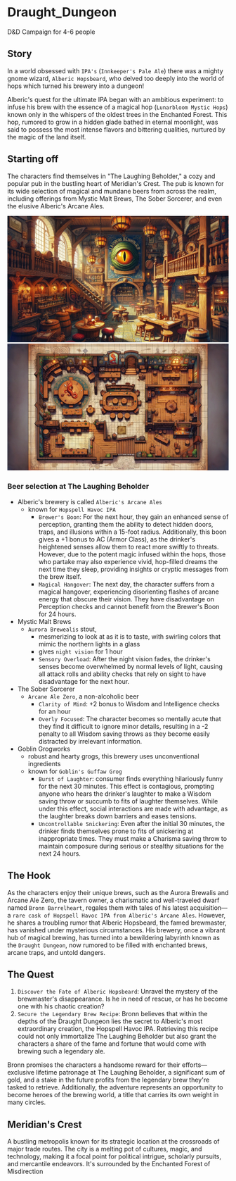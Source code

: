 # Draught_Dungeon
D&D Campaign for 4-6 people

## Story
In a world obsessed with `IPA's` (`Innkeeper's Pale Ale`) there was a mighty gnome wizard, `Alberic Hopsbeard`, who delved too deeply into the world of hops which turned his brewery into a dungeon!

Alberic's quest for the ultimate IPA began with an ambitious experiment: to infuse his brew with the essence of a magical hop (`Lunarbloom Mystic Hops`) known only in the whispers of the oldest trees in the Enchanted Forest. This hop, rumored to grow in a hidden glade bathed in eternal moonlight, was said to possess the most intense flavors and bittering qualities, nurtured by the magic of the land itself.


## Starting off

The characters find themselves in "The Laughing Beholder," a cozy and popular pub in the bustling heart of Meridian's Crest. The pub is known for its wide selection of magical and mundane beers from across the realm, including offerings from Mystic Malt Brews, The Sober Sorcerer, and even the elusive Alberic's Arcane Ales.

![laughing_beholder](./images/Laughing_Beholder.webp)
![laughing_beholder_map](./images/Laughing_Beholder_map.webp)

### Beer selection at The Laughing Beholder
- Alberic's brewery is called `Alberic's Arcane Ales`
    - known for `Hopspell Havoc IPA`
        - `Brewer's Boon`: For the next hour, they gain an enhanced sense of perception, granting them the ability to detect hidden doors, traps, and illusions within a 15-foot radius. Additionally, this boon gives a +1 bonus to AC (Armor Class), as the drinker's heightened senses allow them to react more swiftly to threats. However, due to the potent magic infused within the hops, those who partake may also experience vivid, hop-filled dreams the next time they sleep, providing insights or cryptic messages from the brew itself.
        - `Magical Hangover`: The next day, the character suffers from a magical hangover, experiencing disorienting flashes of arcane energy that obscure their vision. They have disadvantage on Perception checks and cannot benefit from the Brewer's Boon for 24 hours.
- Mystic Malt Brews
    - `Aurora Brewealis` stout, 
        - mesmerizing to look at as it is to taste, with swirling colors that mimic the northern lights in a glass
        - gives `night vision` for 1 hour
        - `Sensory Overload`: After the night vision fades, the drinker's senses become overwhelmed by normal levels of light, causing all attack rolls and ability checks that rely on sight to have disadvantage for the next hour.
- The Sober Sorcerer
    - `Arcane Ale Zero`, a non-alcoholic beer
        - `Clarity of Mind`: +2 bonus to Wisdom and Intelligence checks for an hour
        - `Overly Focused`: The character becomes so mentally acute that they find it difficult to ignore minor details, resulting in a -2 penalty to all Wisdom saving throws as they become easily distracted by irrelevant information.
- Goblin Grogworks
    - robust and hearty grogs, this brewery uses unconventional ingredients
    - known for `Goblin's Guffaw Grog`
        - `Burst of Laughter`: consumer finds everything hilariously funny for the next 30 minutes. This effect is contagious, prompting anyone who hears the drinker's laughter to make a Wisdom saving throw or succumb to fits of laughter themselves. While under this effect, social interactions are made with advantage, as the laughter breaks down barriers and eases tensions.
        - `Uncontrollable Snickering`: Even after the initial 30 minutes, the drinker finds themselves prone to fits of snickering at inappropriate times. They must make a Charisma saving throw to maintain composure during serious or stealthy situations for the next 24 hours.

## The Hook

As the characters enjoy their unique brews, such as the Aurora Brewalis and Arcane Ale Zero, the tavern owner, a charismatic and well-traveled dwarf named `Bronn Barrelheart`, regales them with tales of his latest acquisition—a `rare cask of Hopspell Havoc IPA from Alberic's Arcane Ales`. However, he shares a troubling rumor that Alberic Hopsbeard, the famed brewmaster, has vanished under mysterious circumstances. His brewery, once a vibrant hub of magical brewing, has turned into a bewildering labyrinth known as the `Draught Dungeon`, now rumored to be filled with enchanted brews, arcane traps, and untold dangers.

## The Quest
1. `Discover the Fate of Alberic Hopsbeard`: Unravel the mystery of the brewmaster's disappearance. Is he in need of rescue, or has he become one with his chaotic creation?
2. `Secure the Legendary Brew Recipe`: Bronn believes that within the depths of the Draught Dungeon lies the secret to Alberic's most extraordinary creation, the Hopspell Havoc IPA. Retrieving this recipe could not only immortalize The Laughing Beholder but also grant the characters a share of the fame and fortune that would come with brewing such a legendary ale.

Bronn promises the characters a handsome reward for their efforts—exclusive lifetime patronage at The Laughing Beholder, a significant sum of gold, and a stake in the future profits from the legendary brew they're tasked to retrieve. Additionally, the adventure represents an opportunity to become heroes of the brewing world, a title that carries its own weight in many circles.

## Meridian's Crest
A bustling metropolis known for its strategic location at the crossroads of major trade routes. The city is a melting pot of cultures, magic, and technology, making it a focal point for political intrigue, scholarly pursuits, and mercantile endeavors. It's surrounded by the Enchanted Forest of Misdirection
